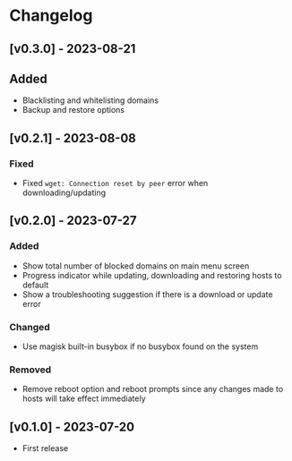# Changelog

## [v0.3.0] - 2023-08-21

## Added

- Blacklisting and whitelisting domains
- Backup and restore options

## [v0.2.1] - 2023-08-08

### Fixed

- Fixed `wget: Connection reset by peer` error when downloading/updating

## [v0.2.0] - 2023-07-27

### Added

- Show total number of blocked domains on main menu screen
- Progress indicator while updating, downloading and restoring hosts to default
- Show a troubleshooting suggestion if there is a download or update error

### Changed

- Use magisk built-in busybox if no busybox found on the system

### Removed

- Remove reboot option and reboot prompts since any changes made to hosts will take effect immediately

## [v0.1.0] - 2023-07-20

- First release
